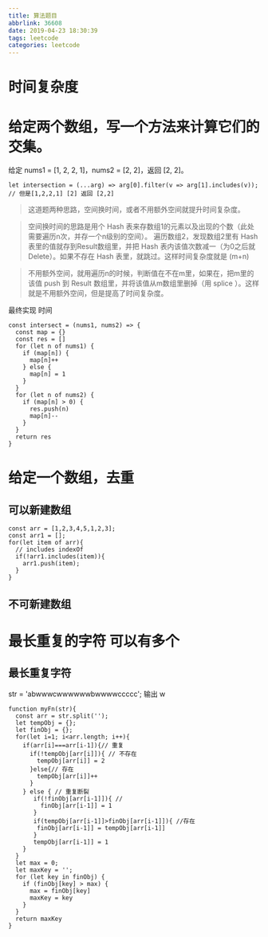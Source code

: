 ```yaml
---
title: 算法题目
abbrlink: 36608
date: 2019-04-23 18:30:39
tags: leetcode
categories: leetcode
---
```


# 时间复杂度

# 给定两个数组，写一个方法来计算它们的交集。

<!-- more -->

给定 nums1 = [1, 2, 2, 1]，nums2 = [2, 2]，返回 [2, 2]。
```
let intersection = (...arg) => arg[0].filter(v => arg[1].includes(v));
// 但是[1,2,2,1] [2] 返回 [2,2]
```

>这道题两种思路，空间换时间，或者不用额外空间就提升时间复杂度。

>空间换时间的思路是用个 Hash 表来存数组1的元素以及出现的个数（此处需要遍历n次，并存一个n级别的空间）。
>遍历数组2，发现数组2里有 Hash 表里的值就存到Result数组里，并把 Hash 表内该值次数减一（为0之后就Delete）。如果不存在 Hash 表里，就跳过。这样时间复杂度就是 (m+n)

>不用额外空间，就用遍历n的时候，判断值在不在m里，如果在，把m里的该值 push 到 Result 数组里，并将该值从m数组里删掉（用 splice ）。这样就是不用额外空间，但是提高了时间复杂度。

最终实现
时间
```
const intersect = (nums1, nums2) => {
  const map = {}
  const res = []
  for (let n of nums1) {
    if (map[n]) {
      map[n]++
    } else {
      map[n] = 1
    }
  }
  for (let n of nums2) {
    if (map[n] > 0) {
      res.push(n)
      map[n]--
    }
  }
  return res
}
```

# 给定一个数组，去重

## 可以新建数组
```
const arr = [1,2,3,4,5,1,2,3];
const arr1 = [];
for(let item of arr){
  // includes indexOf
  if(!arr1.includes(item)){
    arr1.push(item);
  }
}
```
## 不可新建数组

# 最长重复的字符 可以有多个

## 最长重复字符

str = 'abwwwcwwwwwwbwwwwccccc'; 输出 w

```
function myFn(str){
  const arr = str.split('');
  let tempObj = {};
  let finObj = {};
  for(let i=1; i<arr.length; i++){
    if(arr[i]===arr[i-1]){// 重复
      if(!tempObj[arr[i]]){ // 不存在
        tempObj[arr[i]] = 2
      }else{// 存在
        tempObj[arr[i]]++
      }
    } else { // 重复断裂
       if(!finObj[arr[i-1]]){ //
         finObj[arr[i-1]] = 1
       }
       if(tempObj[arr[i-1]]>finObj[arr[i-1]]){ //存在
        finObj[arr[i-1]] = tempObj[arr[i-1]]
       } 
       tempObj[arr[i-1]] = 1
    }
  }
  let max = 0;
  let maxKey = '';
  for (let key in finObj) {
    if (finObj[key] > max) {
      max = finObj[key]
      maxKey = key
    }
  }
  return maxKey
}
```